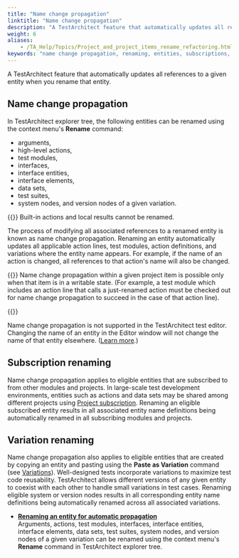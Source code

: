 ```yaml
--- 
title: "Name change propagation"
linktitle: "Name change propagation"
description: "A TestArchitect feature that automatically updates all references to a given entity when you rename that entity."
weight: 6
aliases: 
    - /TA_Help/Topics/Project_and_project_items_rename_refactoring.html
keywords: "name change propagation, renaming, entities, subscriptions, rename, variations"
---
```


A TestArchitect feature that automatically updates all references to a given entity when you rename that entity.

## Name change propagation

In TestArchitect explorer tree, the following entities can be renamed using the context menu's **Rename** command:

-   arguments,
-   high-level actions,
-   test modules,
-   interfaces,
-   interface entities,
-   interface elements,
-   data sets,
-   test suites,
-   system nodes, and version nodes of a given variation.

{{<restriction>}} Built-in actions and local results cannot be renamed.

The process of modifying all associated references to a renamed entity is known as name change propagation. Renaming an entity automatically updates all applicable action lines, test modules, action definitions, and variations where the entity name appears. For example, if the name of an action is changed, all references to that action's name will also be changed.

{{<note>}} Name change propagation within a given project item is possible only when that item is in a writable state. \(For example, a test module which includes an action line that calls a just-renamed action must be checked out for name change propagation to succeed in the case of that action line\).

{{<restriction>}}

Name change propagation is not supported in the TestArchitect test editor. Changing the name of an entity in the Editor window will not change the name of that entity elsewhere. \([Learn more](/testarchitect-tutorial/part-1-getting-started-with-testarchitect/introducing-testarchitect/test-editor-basics).\)

## Subscription renaming

Name change propagation applies to eligible entities that are subscribed to from other modules and projects. In large-scale test development environments, entities such as actions and data sets may be shared among different projects using [Project subscription](/user-guide/projects-and-project-items/projects-in-testarchitect/project-subscription/). Renaming an eligible subscribed entity results in all associated entity name definitions being automatically renamed in all subscribing modules and projects.

## Variation renaming

Name change propagation also applies to eligible entities that are created by copying an entity and pasting using the **Paste as Variation** command \(see [Variations](/user-guide/variations/)\). Well-designed tests incorporate variations to maximize test code reusability. TestArchitect allows different versions of any given entity to coexist with each other to handle small variations in test cases. Renaming eligible system or version nodes results in all corresponding entity name definitions being automatically renamed across all associated variations.

-   **[Renaming an entity for automatic propagation](/user-guide/projects-and-project-items/project-items/name-change-propagation)**  
Arguments, actions, test modules, interfaces, interface entities, interface elements, data sets, test suites, system nodes, and version nodes of a given variation can be renamed using the context menu's **Rename** command in TestArchitect explorer tree.




